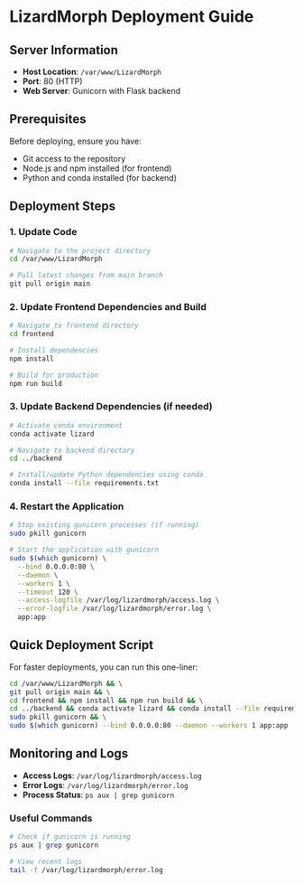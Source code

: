# LizardMorph Deployment Guide

## Server Information
- **Host Location**: `/var/www/LizardMorph`
- **Port**: 80 (HTTP)
- **Web Server**: Gunicorn with Flask backend

## Prerequisites
Before deploying, ensure you have:
- Git access to the repository
- Node.js and npm installed (for frontend)
- Python and conda installed (for backend)

## Deployment Steps

### 1. Update Code
```bash
# Navigate to the project directory
cd /var/www/LizardMorph

# Pull latest changes from main branch
git pull origin main
```

### 2. Update Frontend Dependencies and Build
```bash
# Navigate to frontend directory
cd frontend

# Install dependencies
npm install

# Build for production
npm run build
```

### 3. Update Backend Dependencies (if needed)
```bash
# Activate conda environment
conda activate lizard

# Navigate to backend directory
cd ../backend

# Install/update Python dependencies using conda
conda install --file requirements.txt
```

### 4. Restart the Application
```bash
# Stop existing gunicorn processes (if running)
sudo pkill gunicorn

# Start the application with gunicorn
sudo $(which gunicorn) \
  --bind 0.0.0.0:80 \
  --daemon \
  --workers 1 \
  --timeout 120 \
  --access-logfile /var/log/lizardmorph/access.log \
  --error-logfile /var/log/lizardmorph/error.log \
  app:app
```

## Quick Deployment Script
For faster deployments, you can run this one-liner:
```bash
cd /var/www/LizardMorph && \
git pull origin main && \
cd frontend && npm install && npm run build && \
cd ../backend && conda activate lizard && conda install --file requirements.txt && \
sudo pkill gunicorn && \
sudo $(which gunicorn) --bind 0.0.0.0:80 --daemon --workers 1 app:app
```

## Monitoring and Logs
- **Access Logs**: `/var/log/lizardmorph/access.log`
- **Error Logs**: `/var/log/lizardmorph/error.log`
- **Process Status**: `ps aux | grep gunicorn`


### Useful Commands
```bash
# Check if gunicorn is running
ps aux | grep gunicorn

# View recent logs
tail -f /var/log/lizardmorph/error.log

